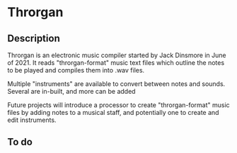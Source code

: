 # Throrgan

## Description
Throrgan is an electronic music compiler started by Jack Dinsmore in June of 2021. It reads "throrgan-format" music text files which outline the notes to be played and compiles them into .wav files.

Multiple "instruments" are available to convert between notes and sounds. Several are in-built, and more can be added

Future projects will introduce a processor to create "throrgan-format" music files by adding notes to a musical staff, and potentially one to create and edit instruments.

## To do

